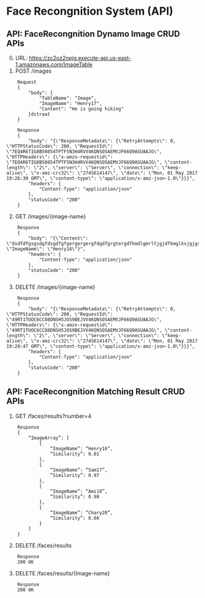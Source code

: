 # Face Recongnition System (API)
## API: FaceRecongnition Dynamo Image CRUD APIs
0. URL: https://zc2oz2npjg.execute-api.us-east-1.amazonaws.com/ImageTable
1. POST /images
```
    Request
    {
        "body": {
            "TableName": "Image",
            "ImageName": "Henry17",
            "Content": "He is going hiking"
        }dstraat
    }
    
    Response
    {
        "body": "{\"ResponseMetadata\": {\"RetryAttempts\": 0, \"HTTPStatusCode\": 200, \"RequestId\": \"7EQ4R6TIG8B50854TPTF5N3H4RVV4KQNSO5AEMVJF66Q9ASUAAJG\", \"HTTPHeaders\": {\"x-amzn-requestid\": \"7EQ4R6TIG8B50854TPTF5N3H4RVV4KQNSO5AEMVJF66Q9ASUAAJG\", \"content-length\": \"2\", \"server\": \"Server\", \"connection\": \"keep-alive\", \"x-amz-crc32\": \"2745614147\", \"date\": \"Mon, 01 May 2017 19:26:30 GMT\", \"content-type\": \"application/x-amz-json-1.0\"}}}",
        "headers": {
            "Content-Type": "application/json"
        },
        "statusCode": "200"
    }
```
2. GET /images/{image-name}
```
    Response
    {
        "body": "{\"Content\": \"dsdfdfgsgsdgfdsgdfgfgergergergfdgdfgrgtergdfkmdlgmrltjgjdfkmglksjgjgsk\", \"ImageName\": \"Henry16\"}",
        "headers": {
            "Content-Type": "application/json"
        },
        "statusCode": "200"
    }
```
3. DELETE  /images/{image-name}
```
    Response
    {
        "body": "{\"ResponseMetadata\": {\"RetryAttempts\": 0, \"HTTPStatusCode\": 200, \"RequestId\": \"49RT1TUOC6CCO8DNSH5JOS9BEJVV4KQNSO5AEMVJF66Q9ASUAAJG\", \"HTTPHeaders\": {\"x-amzn-requestid\": \"49RT1TUOC6CCO8DNSH5JOS9BEJVV4KQNSO5AEMVJF66Q9ASUAAJG\", \"content-length\": \"2\", \"server\": \"Server\", \"connection\": \"keep-alive\", \"x-amz-crc32\": \"2745614147\", \"date\": \"Mon, 01 May 2017 19:28:47 GMT\", \"content-type\": \"application/x-amz-json-1.0\"}}}",
        "headers": {
            "Content-Type": "application/json"
        },
        "statusCode": "200"
    }
```

## API: FaceRecongnition Matching Result CRUD APIs
1. GET /faces/results?number=4
```
    Response
    {
        “ImageArray”: [
            {
                “ImageName”: “Henry16”,
                “Similarity”: 0.01
            }, 
            {
                “ImageName”: “Sam17”,
                “Similarity”: 0.97
            },
            {
                “ImageName”: “Ami18”,
                “Similarity”: 0.98
            },
            {
                “ImageName”: “Chary20”,
                “Similarity”: 0.66
            }
        ]
    }
```
2. DELETE /faces/results
```
    Response
    200 OK
```
3. DELETE /faces/results/{Image-name}
```
    Response
    200 OK
```




